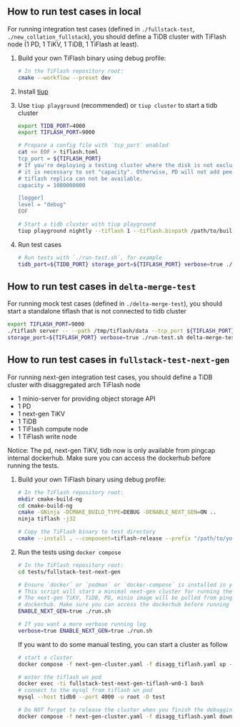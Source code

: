 ## How to run test cases in local

For running integration test cases (defined in `./fullstack-test`, `./new_collation_fullstack`), you should define a TiDB cluster with TiFlash node (1 PD, 1 TiKV, 1 TiDB, 1 TiFlash at least).

1. Build your own TiFlash binary using debug profile:

    ```bash
    # In the TiFlash repository root:
    cmake --workflow --preset dev
    ```

2. Install [tiup](https://tiup.io/)
3. Use `tiup playground` (recommended) or `tiup cluster` to start a tidb cluster

    ```bash
    export TIDB_PORT=4000
    export TIFLASH_PORT=9000

    # Prepare a config file with `tcp_port` enabled
    cat << EOF > tiflash.toml
    tcp_port = ${TIFLASH_PORT}
    # If you're deploying a testing cluster where the disk is not exclusively dedicated to TiFlash,
    # it is necessary to set "capacity". Otherwise, PD will not add peers to TiFlash, making the
    # tiflash replica can not be available.
    capacity = 1000000000

    [logger]
    level = "debug"
    EOF

    # Start a tidb cluster with tiup playground
    tiup playground nightly --tiflash 1 --tiflash.binpath /path/to/build/tiflash --db.port ${TIDB_PORT} --tiflash.config ./tiflash.toml
    ```

4. Run test cases

    ```bash
    # Run tests with `./run-test.sh`, for example
    tidb_port=${TIDB_PORT} storage_port=${TIFLASH_PORT} verbose=true ./run-test.sh fullstack-test/ddl
    ```

## How to run test cases in `delta-merge-test`

For running mock test cases (defined in `./delta-merge-test`), you should start a standalone tiflash that is not connected to tidb cluster

```bash
export TIFLASH_PORT=9000
./tiflash server -- --path /tmp/tiflash/data --tcp_port ${TIFLASH_PORT}
storage_port=${TIFLASH_PORT} verbose=true ./run-test.sh delta-merge-test
```

## How to run test cases in `fullstack-test-next-gen`

For running next-gen integration test cases, you should define a TiDB cluster with disaggregated arch TiFlash node

* 1 minio-server for providing object storage API
* 1 PD
* 1 next-gen TiKV
* 1 TiDB
* 1 TiFlash compute node
* 1 TiFlash write node

Notice: The pd, next-gen TiKV, tidb now is only available from pingcap internal dockerhub. Make sure you can access the dockerhub before running the tests.

1. Build your own TiFlash binary using debug profile:

    ```bash
    # In the TiFlash repository root:
    mkdir cmake-build-ng
    cd cmake-build-ng
    cmake -GNinja -DCMAKE_BUILD_TYPE=DEBUG -DENABLE_NEXT_GEN=ON ..
    ninja tiflash -j32

    # Copy the TiFlash binary to test directory
    cmake --install . --component=tiflash-release --prefix "/path/to/your/tiflash/tests/.build/tiflash"
    ```

2. Run the tests using `docker compose`

    ```bash
    # In the TiFlash repository root:
    cd tests/fullstack-test-next-gen

    # Ensure `docker` or `podman` or `docker-compose` is installed in your env.
    # This script will start a minimal next-gen cluster for running the tests.
    # The next-gen TiKV, TiDB, PD, minio image will be pulled from pingcap internal
    # dockerhub. Make sure you can access the dockerhub before running the tests.
    ENABLE_NEXT_GEN=true ./run.sh

    # If you want a more verbose running log
    verbose=true ENABLE_NEXT_GEN=true ./run.sh
    ```

    If you want to do some manual testing, you can start a cluster as follow

    ```bash
    # start a cluster
    docker compose -f next-gen-cluster.yaml -f disagg_tiflash.yaml up -d

    # enter the tiflash wn pod
    docker exec -ti fullstack-test-next-gen-tiflash-wn0-1 bash
    # connect to the mysql from tiflash wn pod
    mysql --host tidb0 --port 4000 -u root -D test

    # Do NOT forget to release the cluster when you finish the debugging
    docker compose -f next-gen-cluster.yaml -f disagg_tiflash.yaml down
    ```
